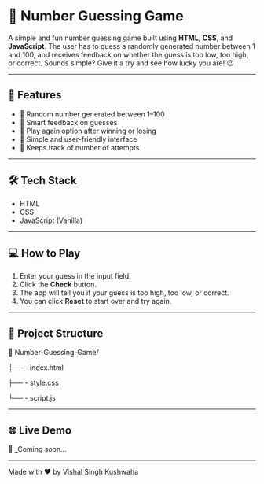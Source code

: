 # 🎯 Number Guessing Game

A simple and fun number guessing game built using **HTML**, **CSS**, and **JavaScript**. The user has to guess a randomly generated number between 1 and 100, and receives feedback on whether the guess is too low, too high, or correct. Sounds simple? Give it a try and see how lucky you are! 😉

---

## 🚀 Features

- 🔢 Random number generated between 1–100
- 🧠 Smart feedback on guesses
- 🔄 Play again option after winning or losing
- 🎨 Simple and user-friendly interface
- 🎯 Keeps track of number of attempts

---

## 🛠️ Tech Stack

- HTML
- CSS
- JavaScript (Vanilla)

---

## 💻 How to Play

1. Enter your guess in the input field.
2. Click the **Check** button.
3. The app will tell you if your guess is too high, too low, or correct.
4. You can click **Reset** to start over and try again.

---

## 📂 Project Structure

📁 Number-Guessing-Game/


├── - index.html


├── - style.css


└── - script.js

---

## 🌐 Live Demo

🔗 _Coming soon...


---

Made with ❤️ by Vishal Singh Kushwaha